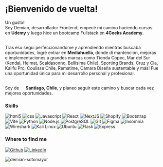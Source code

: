 
<!-- Title -->
<h1>¡Bienvenido de vuelta!</h1>

<!-- Subtitle -->
<p>Un gusto!<br>
Soy Demian, desarrollador Frontend, empecé mi camino haciendo cursos en <b>Udemy</b> y luego hice un bootcamp Fullstack en <b>4Geeks Academy</b>.  <br><br>

Tras eso seguí perfeccionandome y aprendiendo mientras buscaba oportunidades, logré entrar en <b>Mediahuella</b>, donde di mantención, mejoras e implementaciones a grandes marcas como Tienda Copec, Mar del Sur (Kendal, Heimat, Scaldasonno, Bellisima Chile), Sporting Brands, Cruz y Cia, Kallfu Pro, Coulisse Chile, Rematime, Cámara Diseña sustentable y más! Fue una oportunidad única para mi desarrollo personal y profesional. <br><br>
  
Soy de <img src="https://cdn-icons-png.flaticon.com/512/323/323284.png" width="14"> <b>Santiago, Chile</b>, y planeo seguir este camino y buscar cada vez mejores oportunidades.
</p>

<!-- Skills -->
<h3>Skills</h3>
<p>
  <img alt="html5" src="https://img.shields.io/badge/-HTML5-%23b3535e?style=flat-square&logo=html5&logoColor=white&color=d06f49" />
  <img alt="css" src="https://img.shields.io/badge/CSS-%23cda043?style=flat-square&logo=css3&logoColor=white&color=6066C6" />
  <img alt="Javascript" src="https://img.shields.io/badge/Javascript-%23ad5149?style=flat-square&logo=javascript&logoColor=white&color=e3b005" />
  <img alt="React" src="https://img.shields.io/badge/-React-%23ac5d8b?style=flat-square&logo=react&logoColor=white&color=6987D5" />
  <img alt="NextJS" src="https://img.shields.io/badge/-NextJS-%23ac5d8b?style=flat-square&logo=nextjs&logoColor=white&color=6987D5" />
  <img alt="Shopify" src="https://img.shields.io/badge/-Shopify-%2383a8cf?style=flat-square&logo=shopify&logoColor=green&color=f5f5f5" />
  <img alt="Bootstrap" src="https://img.shields.io/badge/-Bootstrap-%2383a8cf?style=flat-square&logo=bootstrap&logoColor=white&color=6f42c1" />
  <img alt="Vite" src="https://img.shields.io/badge/-Vite-%2383a8cf?style=flat-square&logo=vite&logoColor=white&color=5d30ef" />
  <img alt="Python" src="https://img.shields.io/badge/-Python-%237f6aad?style=flat-square&logo=python&logoColor=white&color=0367A6" />

  <img alt="Node.js" src="https://img.shields.io/badge/-Node.js-%2383a8cf?style=flat-square&logo=node.js&logoColor=white&color=3e9e6b" />
  <img alt="PostgreSQL" src="https://img.shields.io/badge/-PostgreSQL-%236a7aad?style=flat-square&logo=postgresql&logoColor=white&color=3366FF" />
  <img alt="Git" src="https://img.shields.io/badge/-Git-%2383a8cf?style=flat-square&logo=git&logoColor=white&color=d06f49" />
  <img alt="Figma" src="https://img.shields.io/badge/-Figma-%2383a8cf?style=flat-square&logo=figma&logoColor=white&color=4a89c9" />
  <img alt="Insomnia" src="https://img.shields.io/badge/-Insomnia-%2383a8cf?style=flat-square&logo=insomnia&logoColor=white&color=4a04bf" />
  <img alt="Wireshark" src="https://img.shields.io/badge/-Wireshark-%2383a8cf?style=flat-square&logo=wireshark&logoColor=white&color=4a89c9" />
  <img alt="Kali Linux" src="https://img.shields.io/badge/-Kali Linux-%2383a8cf?style=flat-square&logo=kaliLinux&logoColor=black&color=4a89c9" />
  <img alt="Ubuntu" src="https://img.shields.io/badge/-Ubuntu-%2383a8cf?style=flat-square&logo=ubuntu&logoColor=orange&color=f5f5f5" />
  <img alt="Flask" src="https://img.shields.io/badge/-Flask-%2383a8cf?style=flat-square&logo=flask&logoColor=black&color=f5f5f5" />
  <img alt="Express" src="https://img.shields.io/badge/-Express-%2383a8cf?style=flat-square&logo=express&logoColor=black&color=f5f5f5" />
</p>

<!-- Social -->
<h3>Where to find me</h3>
<p>
  <a href="https://github.com/demian-sotomayor" target="_blank"><img alt="Github" src="https://img.shields.io/badge/GitHub-%2312100E.svg?&style=for-the-badge&logo=Github&logoColor=white" /></a> <a href="https://www.linkedin.com/in/demian-sotomayor-urrutia" target="_blank"><img alt="LinkedIn" src="https://img.shields.io/badge/linkedin-%230077B5.svg?&style=for-the-badge&logo=linkedin&logoColor=white" /></a> 
</p>

<p>
<img align="center" src="https://github-readme-stats.vercel.app/api/top-langs?username=demian-sotomayor&show_icons=true&locale=en&layout=compact" alt="demian-sotomayor" />

</p>

<!-- Usar cuando tenga más avanzada mi cuenta de github // STATS // -->
<!-- &nbsp;<img align="center" src="https://github-readme-stats.vercel.app/api?username=demian-sotomayor&show_icons=true&locale=en" alt="demian-sotomayor" /> -->
